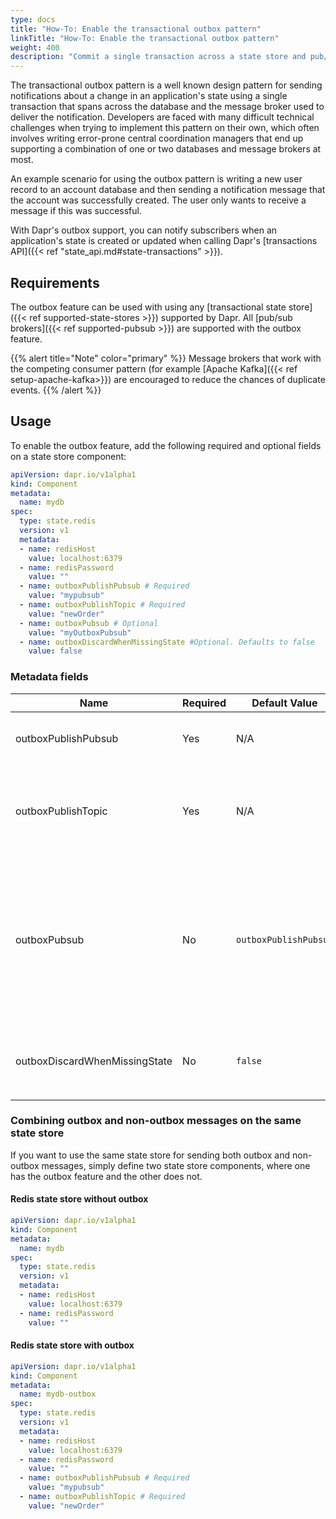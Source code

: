```yaml
---
type: docs
title: "How-To: Enable the transactional outbox pattern"
linkTitle: "How-To: Enable the transactional outbox pattern"
weight: 400
description: "Commit a single transaction across a state store and pub/sub message broker"
---
```


The transactional outbox pattern is a well known design pattern for sending notifications about a change in an application's state using a single transaction that spans across the database and the message broker used to deliver the notification. Developers are faced with many difficult technical challenges when trying to implement this pattern on their own, which often involves writing error-prone central coordination managers that end up supporting a combination of one or two databases and message brokers at most.

An example scenario for using the outbox pattern is writing a new user record to an account database and then sending a notification message that the account was successfully created. The user only wants to receive a message if this was successful.

With Dapr's outbox support, you can notify subscribers when an application's state is created or updated when calling Dapr's [transactions API]({{< ref "state_api.md#state-transactions" >}}).

## Requirements

The outbox feature can be used with using any [transactional state store]({{< ref supported-state-stores >}}) supported by Dapr. All [pub/sub brokers]({{< ref supported-pubsub >}}) are supported with the outbox feature.

{{% alert title="Note" color="primary" %}} 
Message brokers that work with the competing consumer pattern (for example [Apache Kafka]({{< ref setup-apache-kafka>}}) are encouraged to reduce the chances of duplicate events.
{{% /alert %}}

## Usage

To enable the outbox feature, add the following required and optional fields on a state store component:

```yaml
apiVersion: dapr.io/v1alpha1
kind: Component
metadata:
  name: mydb
spec:
  type: state.redis
  version: v1
  metadata:
  - name: redisHost
    value: localhost:6379
  - name: redisPassword
    value: ""
  - name: outboxPublishPubsub # Required
    value: "mypubsub"
  - name: outboxPublishTopic # Required
    value: "newOrder"
  - name: outboxPubsub # Optional
    value: "myOutboxPubsub"
  - name: outboxDiscardWhenMissingState #Optional. Defaults to false
    value: false
```

### Metadata fields

| Name                | Required    | Default Value | Description                                            |
| --------------------|-------------|---------------|------------------------------------------------------- |
| outboxPublishPubsub | Yes         | N/A           | Sets the name of the pub/sub component to deliver the notifications when publishing state changes
| outboxPublishTopic  | Yes         | N/A           | Sets the topic to send the state changes to on the pub/sub configured with `outboxPublishPubsub`. The message body will be a state transaction item for an insert or update operation
| outboxPubsub        | No          | `outboxPublishPubsub`           | Sets the pub/sub component to use by Dapr to coordinate the state and pub/sub transactions. If not set, the pub/sub component configured with `outboxPublishPubsub` is used. This is useful if you want to separate the pub/sub component used to send the notification state changes from the one used to coordinate the transaction.
| outboxDiscardWhenMissingState  | No         | `false`           | By setting `outboxDiscardWhenMissingState` to `true`, Dapr will discard the transaction if it cannot find the state in the database and does not retry again.

### Combining outbox and non-outbox messages on the same state store

If you want to use the same state store for sending both outbox and non-outbox messages, simply define two state store components, where one has the outbox feature and the other does not.

#### Redis state store without outbox

```yaml
apiVersion: dapr.io/v1alpha1
kind: Component
metadata:
  name: mydb
spec:
  type: state.redis
  version: v1
  metadata:
  - name: redisHost
    value: localhost:6379
  - name: redisPassword
    value: ""
```

#### Redis state store with outbox

```yaml
apiVersion: dapr.io/v1alpha1
kind: Component
metadata:
  name: mydb-outbox
spec:
  type: state.redis
  version: v1
  metadata:
  - name: redisHost
    value: localhost:6379
  - name: redisPassword
    value: ""
  - name: outboxPublishPubsub # Required
    value: "mypubsub"
  - name: outboxPublishTopic # Required
    value: "newOrder"
```